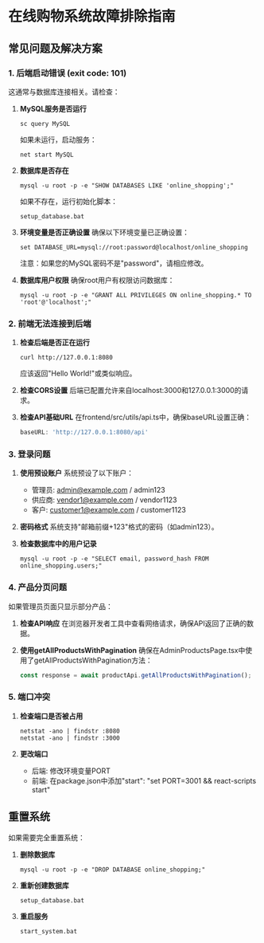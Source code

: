 # 在线购物系统故障排除指南

## 常见问题及解决方案

### 1. 后端启动错误 (exit code: 101)

这通常与数据库连接相关。请检查：

1. **MySQL服务是否运行**
   ```
   sc query MySQL
   ```
   如果未运行，启动服务：
   ```
   net start MySQL
   ```

2. **数据库是否存在**
   ```
   mysql -u root -p -e "SHOW DATABASES LIKE 'online_shopping';"
   ```
   如果不存在，运行初始化脚本：
   ```
   setup_database.bat
   ```

3. **环境变量是否正确设置**
   确保以下环境变量已正确设置：
   ```
   set DATABASE_URL=mysql://root:password@localhost/online_shopping
   ```
   注意：如果您的MySQL密码不是"password"，请相应修改。

4. **数据库用户权限**
   确保root用户有权限访问数据库：
   ```
   mysql -u root -p -e "GRANT ALL PRIVILEGES ON online_shopping.* TO 'root'@'localhost';"
   ```

### 2. 前端无法连接到后端

1. **检查后端是否正在运行**
   ```
   curl http://127.0.0.1:8080
   ```
   应该返回"Hello World!"或类似响应。

2. **检查CORS设置**
   后端已配置允许来自localhost:3000和127.0.0.1:3000的请求。

3. **检查API基础URL**
   在frontend/src/utils/api.ts中，确保baseURL设置正确：
   ```javascript
   baseURL: 'http://127.0.0.1:8080/api'
   ```

### 3. 登录问题

1. **使用预设账户**
   系统预设了以下账户：
   - 管理员: admin@example.com / admin123
   - 供应商: vendor1@example.com / vendor1123
   - 客户: customer1@example.com / customer1123

2. **密码格式**
   系统支持"邮箱前缀+123"格式的密码（如admin123）。

3. **检查数据库中的用户记录**
   ```
   mysql -u root -p -e "SELECT email, password_hash FROM online_shopping.users;"
   ```

### 4. 产品分页问题

如果管理员页面只显示部分产品：

1. **检查API响应**
   在浏览器开发者工具中查看网络请求，确保API返回了正确的数据。

2. **使用getAllProductsWithPagination**
   确保在AdminProductsPage.tsx中使用了getAllProductsWithPagination方法：
   ```javascript
   const response = await productApi.getAllProductsWithPagination();
   ```

### 5. 端口冲突

1. **检查端口是否被占用**
   ```
   netstat -ano | findstr :8080
   netstat -ano | findstr :3000
   ```

2. **更改端口**
   - 后端: 修改环境变量PORT
   - 前端: 在package.json中添加"start": "set PORT=3001 && react-scripts start"

## 重置系统

如果需要完全重置系统：

1. **删除数据库**
   ```
   mysql -u root -p -e "DROP DATABASE online_shopping;"
   ```

2. **重新创建数据库**
   ```
   setup_database.bat
   ```

3. **重启服务**
   ```
   start_system.bat
   ``` 